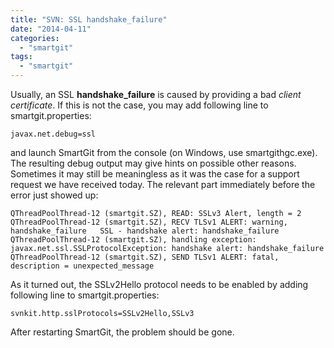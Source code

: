 ```yaml
---
title: "SVN: SSL handshake_failure"
date: "2014-04-11"
categories: 
  - "smartgit"
tags: 
  - "smartgit"
---
```


Usually, an SSL **handshake\_failure** is caused by providing a bad _client certificate_. If this is not the case, you may add following line to smartgit.properties:

`javax.net.debug=ssl`

and launch SmartGit from the console (on Windows, use smartgithgc.exe). The resulting debug output may give hints on possible other reasons. Sometimes it may still be meaningless as it was the case for a support request we have received today. The relevant part immediately before the error just showed up:

`QThreadPoolThread-12 (smartgit.SZ), READ: SSLv3 Alert, length = 2   QThreadPoolThread-12 (smartgit.SZ), RECV TLSv1 ALERT: warning, handshake_failure   SSL - handshake alert: handshake_failure   QThreadPoolThread-12 (smartgit.SZ), handling exception: javax.net.ssl.SSLProtocolException: handshake alert: handshake_failure   QThreadPoolThread-12 (smartgit.SZ), SEND TLSv1 ALERT: fatal, description = unexpected_message`

As it turned out, the SSLv2Hello protocol needs to be enabled by adding following line to smartgit.properties:

`svnkit.http.sslProtocols=SSLv2Hello,SSLv3`

After restarting SmartGit, the problem should be gone.
